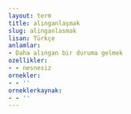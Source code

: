 ```yaml
---
layout: term
title: alınganlaşmak
slug: alinganlasmak
lisan: Türkçe
anlamlar:
- Daha alıngan bir duruma gelmek
ozellikler:
- - nesnesiz
ornekler:
- - ''
orneklerkaynak:
- - ''
---
```

